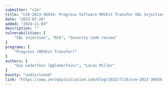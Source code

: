 ```yaml
---
submitter: "c2a"
title: "CVE-2023-36934: Progress Software MOVEit Transfer SQL Injection Remote Code Execution Vulnerability"
date: "2023-07-20"
added: "2024-11-03"
description: ""
vulnerabilities: [
    "SQL injection", "RCE", "Security code review"
]
programs: [
    "Progress (MOVEit Transfer)"
]
authors: [
    "Guy Lederfein (@glederfein)", "Lucas Miller"
]
bounty: "undisclosed"
link: "https://www.zerodayinitiative.com/blog/2023/7/19/cve-2023-36934-progress-software-moveit-transfer-sql-injection-remote-code-execution-vulnerability"
---
```




